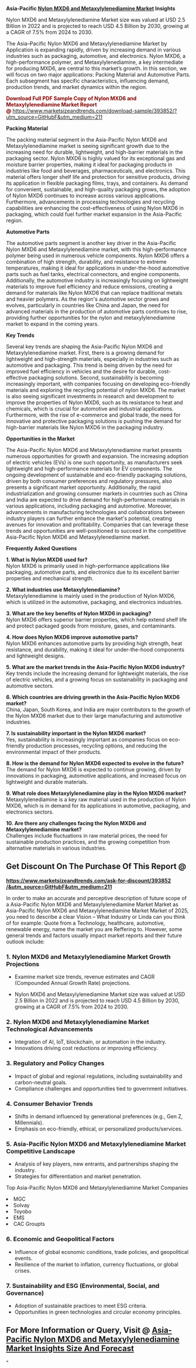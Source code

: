 <p><strong>Asia-Pacific&nbsp;<a href=""https://www.marketsizeandtrends.com/download-sample/393852/&amp;utm_source=GitHubF&amp;utm_medium=211"">Nylon MXD6 and Metaxylylenediamine Market</a> Insights</strong></p><p>Nylon MXD6 and Metaxylylenediamine Market size was valued at USD 2.5 Billion in 2022 and is projected to reach USD 4.5 Billion by 2030, growing at a CAGR of 7.5% from 2024 to 2030.</p><p><p>The Asia–Pacific Nylon MXD6 and Metaxylylenediamine Market by Application is expanding rapidly, driven by increasing demand in various industries such as packaging, automotive, and electronics. Nylon MXD6, a high-performance polymer, and Metaxylylenediamine, a key intermediate for producing MXD6, are central to this market’s growth. In this section, we will focus on two major applications: Packing Material and Automotive Parts. Each subsegment has specific characteristics, influencing demand, production trends, and market dynamics within the region. <p><strong><span style="color: #800000;">Download Full PDF Sample Copy of Nylon MXD6 and Metaxylylenediamine Market Report @</span>&nbsp;</strong><a href="https://www.marketsizeandtrends.com/download-sample/393852/?utm_source=GitHubF&amp;utm_medium=211" target="_blank">https://www.marketsizeandtrends.com/download-sample/393852/?utm_source=GitHubF&amp;utm_medium=211</a></p></p><p><strong>Packing Material</strong></p><p>The packing material segment in the Asia-Pacific Nylon MXD6 and Metaxylylenediamine market is seeing significant growth due to the increasing need for durable, lightweight, and high-barrier materials in the packaging sector. Nylon MXD6 is highly valued for its exceptional gas and moisture barrier properties, making it ideal for packaging products in industries like food and beverages, pharmaceuticals, and electronics. This material offers longer shelf life and protection for sensitive products, driving its application in flexible packaging films, trays, and containers. As demand for convenient, sustainable, and high-quality packaging grows, the adoption of Nylon MXD6 continues to increase across various applications. Furthermore, advancements in processing technologies and recycling capabilities are enhancing the cost-effectiveness of using Nylon MXD6 in packaging, which could fuel further market expansion in the Asia-Pacific region.</p><p><strong>Automotive Parts</strong></p><p>The automotive parts segment is another key driver in the Asia-Pacific Nylon MXD6 and Metaxylylenediamine market, with this high-performance polymer being used in numerous vehicle components. Nylon MXD6 offers a combination of high strength, durability, and resistance to extreme temperatures, making it ideal for applications in under-the-hood automotive parts such as fuel tanks, electrical connectors, and engine components. Additionally, the automotive industry is increasingly focusing on lightweight materials to improve fuel efficiency and reduce emissions, creating a demand for materials like Nylon MXD6 that can replace traditional metals and heavier polymers. As the region's automotive sector grows and evolves, particularly in countries like China and Japan, the need for advanced materials in the production of automotive parts continues to rise, providing further opportunities for the nylon and metaxylylenediamine market to expand in the coming years.</p><p><strong>Key Trends</strong></p><p>Several key trends are shaping the Asia-Pacific Nylon MXD6 and Metaxylylenediamine market. First, there is a growing demand for lightweight and high-strength materials, especially in industries such as automotive and packaging. This trend is being driven by the need for improved fuel efficiency in vehicles and the desire for durable, cost-effective packaging solutions. Second, sustainability is becoming increasingly important, with companies focusing on developing eco-friendly materials and exploring the recycling potential of nylon MXD6. The market is also seeing significant investments in research and development to improve the properties of Nylon MXD6, such as its resistance to heat and chemicals, which is crucial for automotive and industrial applications. Furthermore, with the rise of e-commerce and global trade, the need for innovative and protective packaging solutions is pushing the demand for high-barrier materials like Nylon MXD6 in the packaging industry.</p><p><strong>Opportunities in the Market</strong></p><p>The Asia-Pacific Nylon MXD6 and Metaxylylenediamine market presents numerous opportunities for growth and expansion. The increasing adoption of electric vehicles (EVs) is one such opportunity, as manufacturers seek lightweight and high-performance materials for EV components. The ongoing development of sustainable and eco-friendly packaging solutions, driven by both consumer preferences and regulatory pressures, also presents a significant market opportunity. Additionally, the rapid industrialization and growing consumer markets in countries such as China and India are expected to drive demand for high-performance materials in various applications, including packaging and automotive. Moreover, advancements in manufacturing technologies and collaborations between industry players can further enhance the market's potential, creating avenues for innovation and profitability. Companies that can leverage these trends and opportunities are well-positioned to succeed in the competitive Asia-Pacific Nylon MXD6 and Metaxylylenediamine market.</p><p><strong>Frequently Asked Questions</strong></p><p><strong>1. What is Nylon MXD6 used for?</strong><br>Nylon MXD6 is primarily used in high-performance applications like packaging, automotive parts, and electronics due to its excellent barrier properties and mechanical strength.</p><p><strong>2. What industries use Metaxylylenediamine?</strong><br>Metaxylylenediamine is mainly used in the production of Nylon MXD6, which is utilized in the automotive, packaging, and electronics industries.</p><p><strong>3. What are the key benefits of Nylon MXD6 in packaging?</strong><br>Nylon MXD6 offers superior barrier properties, which help extend shelf life and protect packaged goods from moisture, gases, and contaminants.</p><p><strong>4. How does Nylon MXD6 improve automotive parts?</strong><br>Nylon MXD6 enhances automotive parts by providing high strength, heat resistance, and durability, making it ideal for under-the-hood components and lightweight designs.</p><p><strong>5. What are the market trends in the Asia-Pacific Nylon MXD6 industry?</strong><br>Key trends include the increasing demand for lightweight materials, the rise of electric vehicles, and a growing focus on sustainability in packaging and automotive sectors.</p><p><strong>6. Which countries are driving growth in the Asia-Pacific Nylon MXD6 market?</strong><br>China, Japan, South Korea, and India are major contributors to the growth of the Nylon MXD6 market due to their large manufacturing and automotive industries.</p><p><strong>7. Is sustainability important in the Nylon MXD6 market?</strong><br>Yes, sustainability is increasingly important as companies focus on eco-friendly production processes, recycling options, and reducing the environmental impact of their products.</p><p><strong>8. How is the demand for Nylon MXD6 expected to evolve in the future?</strong><br>The demand for Nylon MXD6 is expected to continue growing, driven by innovations in packaging, automotive applications, and increased focus on lightweight and durable materials.</p><p><strong>9. What role does Metaxylylenediamine play in the Nylon MXD6 market?</strong><br>Metaxylylenediamine is a key raw material used in the production of Nylon MXD6, which is in demand for its applications in automotive, packaging, and electronics sectors.</p><p><strong>10. Are there any challenges facing the Nylon MXD6 and Metaxylylenediamine market?</strong><br>Challenges include fluctuations in raw material prices, the need for sustainable production practices, and the growing competition from alternative materials in various industries.</p></p><h2><strong>Get Discount On The Purchase Of This Report @&nbsp;</strong></h2><p><strong><a href=""https://www.marketsizeandtrends.com/ask-for-discount/393852/&amp;utm_source=GitHubF&amp;utm_medium=211"" target=""_blank"">https://www.marketsizeandtrends.com/ask-for-discount/393852<br />/&amp;utm_source=GitHubF&amp;utm_medium=211</a></strong></p><p>In order to make an accurate and perceptive description of future scope of a Asia-Pacific&nbsp;Nylon MXD6 and Metaxylylenediamine Market Market as Asia-Pacific&nbsp;Nylon MXD6 and Metaxylylenediamine Market Market of 2025, you need to describe a clear Vision &ndash; What Industry or Linda can you think of for example: Quote from a Technology, healthcare, automotive, renewable energy, name the market you are Reffering to. However, some general trends and factors usually impact market reports and their future outlook include:</p><h3>1.&nbsp;<strong>Nylon MXD6 and Metaxylylenediamine Market Growth Projections</strong></h3><ul><li>Examine market size trends, revenue estimates and CAGR (Compounded Annual Growth Rate) projections.</li><li><p>Nylon MXD6 and Metaxylylenediamine Market size was valued at USD 2.5 Billion in 2022 and is projected to reach USD 4.5 Billion by 2030, growing at a CAGR of 7.5% from 2024 to 2030.</p></li></ul><h3>2.&nbsp;<strong>Nylon MXD6 and Metaxylylenediamine Market Technological Advancements</strong></h3><ul><li>Integration of AI, IoT, blockchain, or automation in the industry.</li><li>Innovations driving cost reductions or improving efficiency.</li></ul><h3>3.&nbsp;<strong>Regulatory and Policy Changes</strong></h3><ul><li>Impact of global and regional regulations, including sustainability and carbon-neutral goals.</li><li>Compliance challenges and opportunities tied to government initiatives.</li></ul><h3>4.&nbsp;<strong>Consumer Behavior Trends</strong></h3><ul><li>Shifts in demand influenced by generational preferences (e.g., Gen Z, Millennials).</li><li>Emphasis on eco-friendly, ethical, or personalized products/services.</li></ul><h3>5.&nbsp;<strong>Asia-Pacific Nylon MXD6 and Metaxylylenediamine Market Competitive Landscape</strong></h3><ul><li>Analysis of key players, new entrants, and partnerships shaping the industry.</li><li>Strategies for differentiation and market penetration.</li></ul><p data-pm-slice=""1 1 []"">Top Asia-Pacific Nylon MXD6 and Metaxylylenediamine Market Companies</p><div data-test-id=""""><p><li>MGC</li><li> Solvay</li><li> Toyobo</li><li> EMS</li><li> CAC Groupts</li></p></div><h3>6.&nbsp;<strong>Economic and Geopolitical Factors</strong></h3><ul><li>Influence of global economic conditions, trade policies, and geopolitical events.</li><li>Resilience of the market to inflation, currency fluctuations, or global crises.</li></ul><h3>7.&nbsp;<strong>Sustainability and ESG (Environmental, Social, and Governance)</strong></h3><ul><li>Adoption of sustainable practices to meet ESG criteria.</li><li>Opportunities in green technologies and circular economy principles.</li></ul><h2><strong>For More Information or Query, Visit @&nbsp;</strong><a href=""https://www.verifiedmarketreports.com/product/nylon-mxd6-and-metaxylylenediamine-market/"" target=""_blank"">Asia-Pacific Nylon MXD6 and Metaxylylenediamine Market Insights Size And Forecast</a></h2>"
